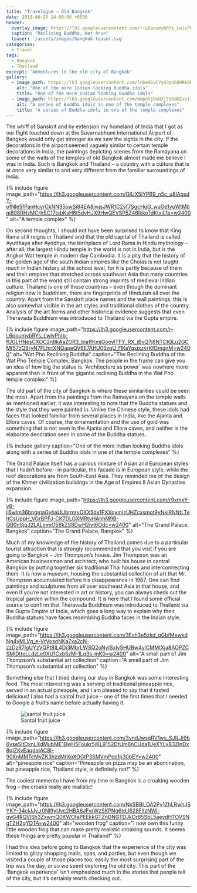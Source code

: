 ```yaml
---
title: "Travelogue – Old Bangkok"
date: 2018-06-25 14:00:00 +0530
header:
  overlay_image: https://lh3.googleusercontent.com/r-L6poumybRYs_LwlvPhIb-fUGLHNesCXOC2n8kAaZOR3_biaffKmjGooylTFY_RX_iBvQ7j8NTCtQLu2GCMf57zQ6ryN7FLhrtXNQapeQV6E7AffU05zqU_f1KeYgxixzvrKfDmgnM=w2400
  caption: "Reclining Buddha, Wat Arun"
  teaser: '/assets/images/bangkok-teaser.svg'
categories:
  - travel
tags:
  - Bangkok
  - Thailand
excerpt: "Adventures in the old city of Bangkok"
gallery:
  - image_path: https://lh3.googleusercontent.com/lnbeOSvCYyd3gU6OHRk0M-ROM84Xtllkf2oXzMt0-pY-Iv4_8cYb3cjwmmwpw9IK9Ztx67SpJHcNGQzKIvmKhJK3vu7doJ3GBshIpP_GnPuIMq922f3qjGWYV-crkrN83i6G88kpNIs=w2400
    alt: "One of the more Indian looking Buddha idols"
    title: "One of the more Indian looking Buddha idols"
  - image_path: https://lh3.googleusercontent.com/NdpeVjDoHXj7YRdKEvsiIq5ezO4KNRc1H0nSvYHVyoBT4N8Ti6dpfXw3kd46Z189IweRM54T4ERv5oSOEBiyxy-l2A8eL1N1h9oWOR68VdEnghoDpYi8T30BRMcxCMDDbAh7f_Ap63s=w2400
    alt: "A series of Buddha idols in one of the temple complexes"
    title: "A series of Buddha idols in one of the temple complexes"
---
```

The whiff of Sanskrit and by extension my homeland of India that I got as our flight touched down at the Suvarnabhumi International Airport of Bangkok would only get stronger as we saw the sights in the city. If the decorations in the airport seemed vaguely similar to certain temple decorations in India, the paintings depicting scenes from the Ramayana on some of the walls of the temples of old Bangkok almost made me believe I was in India. Such is Bangkok and Thailand – a country with a culture that is at once very similar to and very different from the familiar surroundings of India.

{% include figure image_path="https://lh3.googleusercontent.com/GIUX5iYPB9_n5c_u8lAgxdY-ofNle5fPanHcyrCkNN35bwSi84EA8jwjsJWR1C2vf7SgcHqG_wuGe1yuWtMbqi898RHzMCrhSC17tsbKsH6t5dvHJX9HwQEVSP5Z46lkkoTdKtxiL1s=w2400" alt="A temple complex" %}

On second thoughts, I should not have been surprised to know that King Rama still reigns in Thailand and that the old capital of Thailand is called Ayutthaya after Ayodhya, the birthplace of Lord Rama in Hindu mythology – after all, the largest Hindu temple in the world is not in India, but is the Angkor Wat temple in modern day Cambodia. It is a pity that the history of the golden age of the south Indian empires like the Cholas is not taught much in Indian history at the school level, for it is partly because of them and their empires that stretched across southeast Asia that many countries in this part of the world still contain strong imprints of medieval Indian culture. Thailand is one of these countries – even though the dominant religion now is Buddhism, there are fingerprints of Hinduism all over the country. Apart from the Sanskrit place names and the wall paintings, this is also somewhat visible in the art styles and traditional clothes of the country. Analysis of the art forms and other historical evidence suggests that even Theravada Buddhism was introduced to Thailand via the Gupta empire.

{% include figure image_path="https://lh3.googleusercontent.com/r-L6poumybRYs_LwlvPhIb-fUGLHNesCXOC2n8kAaZOR3_biaffKmjGooylTFY_RX_iBvQ7j8NTCtQLu2GCMf57zQ6ryN7FLhrtXNQapeQV6E7AffU05zqU_f1KeYgxixzvrKfDmgnM=w2400" alt="Wat Pho Reclining Buddha" caption="The Reclining Buddha of the Wat Pho Temple Complex, Bangkok. The people in the frame can give you an idea of how big the statue is. ‘Architecture as power’ was nowhere more apparent than in front of the gigantic reclining Buddha in the Wat Pho temple complex." %}

The old part of the city of Bangkok is where these similarities could be seen the most. Apart from the paintings from the Ramayana on the temple walls as mentioned earlier, it was interesting to note that the Buddha statues and the style that they were painted in. Unlike the Chinese style, these idols had faces that looked familiar from several places in India, like the Ajanta and Ellora caves. Of course, the ornamentation and the use of gold was something that is not seen in the Ajanta and Ellora caves, and neither is the elaborate decoration seen in some of the Buddha statues.

{% include gallery caption="One of the more Indian looking Buddha idols along with a series of Buddha idols in one of the temple complexes" %}

The Grand Palace itself has a curious mixture of Asian and European styles that I hadn’t before – in particular, the facade is in European style, while the roof decorations are from South-East Asia. They reminded me of the design of the Khmer civilization buildings in the Age of Empires II Asian Dynasties expansion.

{% include figure image_path="https://lh3.googleusercontent.com/r9xmxY-v8-jl5wlm36bpgmaGyhaUUbrmryOXX5dx1PXXqxmjzUHZcxsmot9yNklRNNtLTeItCsUppH_VGrBPFJ-CK7DLGXMRtvHAhhM9B-QB0nSjqJ2LALinmO56kZS8DwH2ivt6Odc=w2400" alt="The Grand Palace, Bangkok" caption="The Grand Palace, Bangkok" %}

Much of my knowledge of the history of Thailand comes due to a particular tourist attraction that is strongly recommended that you visit if you are going to Bangkok – Jim Thompson’s house. Jim Thompson was an American businessman and architect, who built his house in central Bangkok by putting together six traditional Thai houses and interconnecting them. It is now a museum, housing the substantial collection of art that Mr. Thompson accumulated before his disappearance in 1967. One can find paintings and sculptures from all over southeast Asia in that house, and even if you’re not interested in art or history, you can always check out the tropical garden within the compound. It is here that I found some official source to confirm that Theravada Buddhism was introduced to Thailand via the Gupta Empire of India, which goes a long way to explain why their Buddha statues have faces resembling Buddha faces in the Indian style.

{% include figure image_path="https://lh3.googleusercontent.com/3Esh3e5zkd_gGbfMewkdNg4vMLVg_e-VrVosqNKa7xa2cN-zzDzR7lgUYzVQPt8IL4Di3MbrLWSQ2oNyISxIySHUBw4ylCMMtXja8AOPZCSMjDtteLLdzLe0XU1Cxb5zM-1Lg3s-mK0=w2400" alt="A small part of Jim Thompson’s substantial art collection" caption="A small part of Jim Thompson’s substantial art collection" %}

Something else that I tried during our stay in Bangkok was some interesting food. The most interesting was a serving of traditional pineapple rice, served in an actual pineapple, and I am pleased to say that it tasted delicious! I also had a santol fruit juice – one of the first times that I needed to Google a fruit’s name before actually having it.

<figure>
  <img src="https://lh3.googleusercontent.com/U-oUwNz566HOp28TJkywRbWLIHrYrS_tnmGaWYzXhMeNA4RolqRuFA2KZCd_W0AjRlwqiGzbBbZvbMe7vwsoLHeGwLwlQY7BjV-xMNsiU7FMefPzuLGbm6zxVFgPJEtlVKkxo6u7aEg=w2400" alt="santol fruit juice"/>
  <figcaption>Santol fruit juice</figcaption>
</figure>


{% include figure image_path="https://lh3.googleusercontent.com/3vndJwsgRV1ws_SJlLJi9b6vseSltDxnLXdMubME1BwH5Foukr5jKL9152DtUm6nCUda1UeXYLyB3ZlnDx8qIZKvEaqdqiAC8I-90XnMMTeMyZK3hzxMrXoXOGtP3SMVmPco1p30bEY=w2400" alt="pineapple rice" caption="Pineapple on pizza may be an abomination, but pineapple rice, Thailand style, is definitely not!" %}

The coolest memento I have from my time in Bangkok is a croaking wooden frog – the croaks really are realistic!

{% include figure image_path="https://lh3.googleusercontent.com/NxSBBI_DA2Pv1ZhLRwhJSYKY-34clJJy_r0Nl9yUvc2HBA6JFvrWzSKPNg6tdJ628FlIzNWl-qyG4RQVlSh3ZxwmQ0KWOtaPEEkkGTZnDNGTDJkOr85SbL5aeydHTOVSNgTZH2gYDTA=w2400" alt="wooden frog" caption="I now own this funny little wooden frog that can make pretty realistic croaking sounds. It seems these things are pretty popular in Thailand!" %}

I had this idea before going to Bangkok that the experience of the city was limited to glitzy shopping malls, spas, and parties, but even though we visited a couple of those places too, easily the most surprising part of the trip was the day, or so we spent exploring the old city. This part of the ‘Bangkok experience’ isn’t emphasized much in the stories that people tell of the city, but it’s certainly worth checking out.

***

[^1]: Brief side note here. One might wonder about the metric that describes the situation where 'closeness' is defined by arranging on a line and not a circle. In this case, it can be shown that there are no channels that are matched to this metric, and so, even though the metric is mathematically interesting. it doesn't concern us that much here (it's not just mathematically interesting, but a situation where it would be of interest to an information/communication theorist would be too big a detour for this blog post.)

[^2]: In the Hamming case the gap exists for alphabet sizes less than $$49$$, above which there is a construction based on algebraic geometry that closes the gap.

[^3]: Point to note - for 'nice' metrics, one can always translate in this way to calculate the size of the neighbourhood around zero.

[^4]: One of the cool properties of types is that all members of the type class have the same probability. 